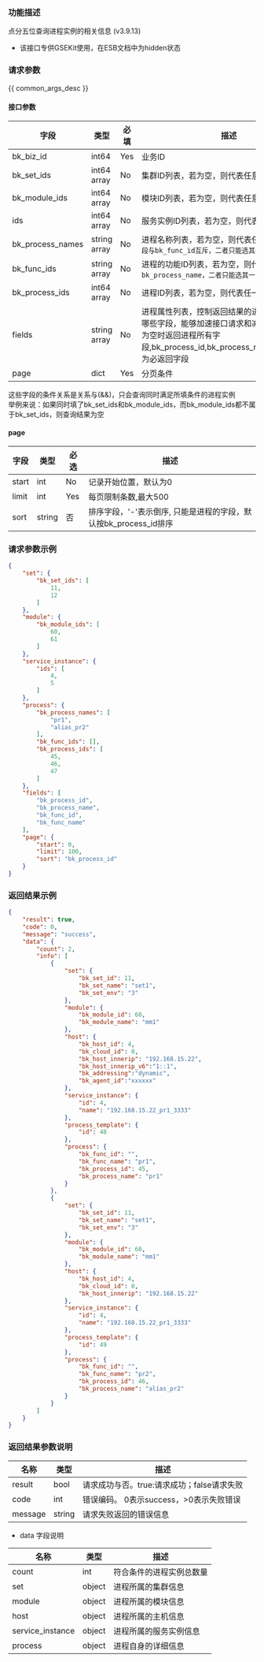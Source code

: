 ### 功能描述

点分五位查询进程实例的相关信息 (v3.9.13)

- 该接口专供GSEKit使用，在ESB文档中为hidden状态

### 请求参数

{{ common_args_desc }}

#### 接口参数

|字段|类型|必填|描述|
|---|---|---|---|
| bk_biz_id  | int64       | Yes      | 业务ID |
|bk_set_ids|int64 array|No|集群ID列表，若为空，则代表任意一集群|
|bk_module_ids|int64 array|No|模块ID列表，若为空，则代表任意一模块|
|ids|int64 array|No|服务实例ID列表，若为空，则代表任意一实例||
|bk_process_names|string array|No|进程名称列表，若为空，则代表任意一进程。`该字段与bk_func_id互斥，二者只能选其一，不能同时有值`|
|bk_func_ids|string array|No|进程的功能ID列表，若为空，则代表任一进程。`bk_process_name，二者只能选其一，不能同时有值`|
|bk_process_ids|int64 array|No|进程ID列表，若为空，则代表任一进程|
|fields|string array|No|进程属性列表，控制返回结果的进程实例信息里有哪些字段，能够加速接口请求和减少网络流量传输<br>为空时返回进程所有字段,bk_process_id,bk_process_name,bk_func_id为必返回字段|
|page|dict|Yes|分页条件|

这些字段的条件关系是关系与(&amp;&amp;)，只会查询同时满足所填条件的进程实例<br>
举例来说：如果同时填了bk_set_ids和bk_module_ids，而bk_module_ids都不属于bk_set_ids，则查询结果为空

#### page

| 字段  | 类型 |必选| 描述 |
| ---  | ---  | ---  | --- |
| start|int|No|记录开始位置，默认为0 |
| limit|int|Yes|每页限制条数,最大500 |
| sort  | string | 否   | 排序字段，'-'表示倒序, 只能是进程的字段，默认按bk_process_id排序 |


### 请求参数示例

``` json
{
    "set": {
        "bk_set_ids": [
            11,
            12
        ]
    },
    "module": {
        "bk_module_ids": [
            60,
            61
        ]
    },
    "service_instance": {
        "ids": [
            4,
            5
        ]
    },
    "process": {
        "bk_process_names": [
            "pr1",
            "alias_pr2"
        ],
        "bk_func_ids": [],
        "bk_process_ids": [
            45,
            46,
            47
        ]
    },
    "fields": [
        "bk_process_id",
        "bk_process_name",
        "bk_func_id",
        "bk_func_name"
    ],
    "page": {
        "start": 0,
        "limit": 100,
        "sort": "bk_process_id"
    }
}
```

### 返回结果示例
``` json
{
    "result": true,
    "code": 0,
    "message": "success",
    "data": {
        "count": 2,
        "info": [
            {
                "set": {
                    "bk_set_id": 11,
                    "bk_set_name": "set1",
                    "bk_set_env": "3"
                },
                "module": {
                    "bk_module_id": 60,
                    "bk_module_name": "mm1"
                },
                "host": {
                    "bk_host_id": 4,
                    "bk_cloud_id": 0,
                    "bk_host_innerip": "192.168.15.22",
                    "bk_host_innerip_v6":"1::1",
                    "bk_addressing":"dynamic",
                    "bk_agent_id":"xxxxxx"
                },
                "service_instance": {
                    "id": 4,
                    "name": "192.168.15.22_pr1_3333"
                },
                "process_template": {
                    "id": 48
                },
                "process": {
                    "bk_func_id": "",
                    "bk_func_name": "pr1",
                    "bk_process_id": 45,
                    "bk_process_name": "pr1"
                }
            },
            {
                "set": {
                    "bk_set_id": 11,
                    "bk_set_name": "set1",
                    "bk_set_env": "3"
                },
                "module": {
                    "bk_module_id": 60,
                    "bk_module_name": "mm1"
                },
                "host": {
                    "bk_host_id": 4,
                    "bk_cloud_id": 0,
                    "bk_host_innerip": "192.168.15.22"
                },
                "service_instance": {
                    "id": 4,
                    "name": "192.168.15.22_pr1_3333"
                },
                "process_template": {
                    "id": 49
                },
                "process": {
                    "bk_func_id": "",
                    "bk_func_name": "pr2",
                    "bk_process_id": 46,
                    "bk_process_name": "alias_pr2"
                }
            }
        ]
    }
}
```

### 返回结果参数说明

| 名称  | 类型  | 描述 |
|---|---|--- |
| result | bool | 请求成功与否。true:请求成功；false请求失败 |
| code | int | 错误编码。 0表示success，>0表示失败错误 |
| message | string | 请求失败返回的错误信息 |

- data 字段说明

| 名称  | 类型  | 描述 |
|---|---|--- |
|count|int|符合条件的进程实例总数量|
|set|object|进程所属的集群信息|
|module|object|进程所属的模块信息|
|host|object|进程所属的主机信息|
|service_instance|object|进程所属的服务实例信息|
|process|object|进程自身的详细信息|
